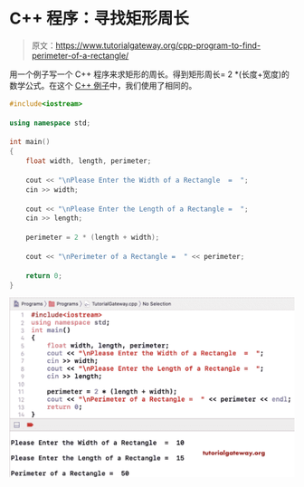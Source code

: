 # C++ 程序：寻找矩形周长

> 原文：<https://www.tutorialgateway.org/cpp-program-to-find-perimeter-of-a-rectangle/>

用一个例子写一个 C++ 程序来求矩形的周长。得到矩形周长= 2 *(长度+宽度)的数学公式。在这个 [C++ 例子](https://www.tutorialgateway.org/cpp-programs/)中，我们使用了相同的。

```cpp
#include<iostream>

using namespace std;

int main()
{
	float width, length, perimeter;

	cout << "\nPlease Enter the Width of a Rectangle  =  ";
	cin >> width;

	cout << "\nPlease Enter the Length of a Rectangle =  ";
	cin >> length;

	perimeter = 2 * (length + width);

	cout << "\nPerimeter of a Rectangle =  " << perimeter;

 	return 0;
}
```

![C++ Program to Find Perimeter of a Rectangle 1](img/4c79fca07026c92bbedf459b489c760f.png)